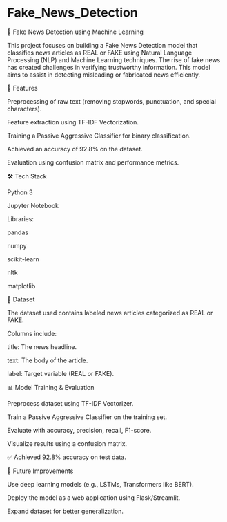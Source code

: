 # Fake_News_Detection
📰 Fake News Detection using Machine Learning

This project focuses on building a Fake News Detection model that classifies news articles as REAL or FAKE using Natural Language Processing (NLP) and Machine Learning techniques.
The rise of fake news has created challenges in verifying trustworthy information. This model aims to assist in detecting misleading or fabricated news efficiently.

🚀 Features

Preprocessing of raw text (removing stopwords, punctuation, and special characters).

Feature extraction using TF-IDF Vectorization.

Training a Passive Aggressive Classifier for binary classification.

Achieved an accuracy of 92.8% on the dataset.

Evaluation using confusion matrix and performance metrics.

🛠️ Tech Stack

Python 3

Jupyter Notebook

Libraries:

pandas

numpy

scikit-learn

nltk

matplotlib

📂 Dataset

The dataset used contains labeled news articles categorized as REAL or FAKE.

Columns include:

title: The news headline.

text: The body of the article.

label: Target variable (REAL or FAKE).


📊 Model Training & Evaluation

Preprocess dataset using TF-IDF Vectorizer.

Train a Passive Aggressive Classifier on the training set.

Evaluate with accuracy, precision, recall, F1-score.

Visualize results using a confusion matrix.

✅ Achieved 92.8% accuracy on test data.


📌 Future Improvements

Use deep learning models (e.g., LSTMs, Transformers like BERT).

Deploy the model as a web application using Flask/Streamlit.

Expand dataset for better generalization.
